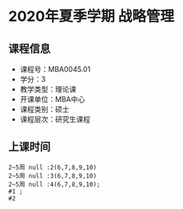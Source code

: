 # 2020年夏季学期 战略管理 






## 课程信息

- 课程号：MBA0045.01
- 学分：3
- 教学类型：理论课
- 开课单位：MBA中心
- 课程类别：硕士
- 课程层次：研究生课程

## 上课时间

```
2~5周 null :2(6,7,8,9,10)
2~5周 null :3(6,7,8,9,10)
2~5周 null :4(6,7,8,9,10); 
#1 ; 
#2 
```

